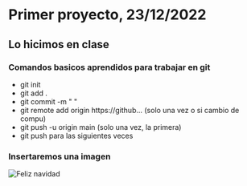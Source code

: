 # Primer proyecto, 23/12/2022
## Lo hicimos en clase


### Comandos basicos aprendidos para trabajar en git
- git init
- git add .
- git commit -m "  "
- git remote add origin https://github... (solo una vez o si cambio de compu)
- git push -u origin main (solo una vez, la primera)
- git push    para las siguientes veces

### Insertaremos una imagen


![Feliz navidad](https://img.freepik.com/foto-gratis/banner-navidad-horizontal-globos_23-2149539983.jpg?w=1060&t=st=1671908306~exp=1671908906~hmac=7b6e27bd282113844aba6c53e6e271c8431abfad0e3afc3f8759ac5dd3248165 "Feliz navidad")
